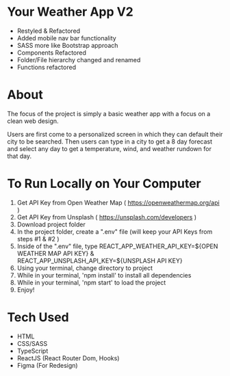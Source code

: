 # Your Weather App V2

* Restyled & Refactored
* Added mobile nav bar functionality
* SASS more like Bootstrap approach
* Components Refactored
* Folder/File hierarchy changed and renamed
* Functions refactored

# About 

The focus of the project is simply a basic weather app with a focus on a clean web design. 

Users are first come to a personalized screen in which they can default their city to be searched. Then users can type in a city to get a 8 day forecast and select any day to get a temperature, wind, and weather rundown for that day.

# To Run Locally on Your Computer
1. Get API Key from Open Weather Map ( https://openweathermap.org/api )
2. Get API Key from Unsplash ( https://unsplash.com/developers )
3. Download project folder
4. In the project folder, create a ".env" file (will keep your API Keys from steps #1 & #2 )
5. Inside of the ".env" file, type 
  REACT_APP_WEATHER_API_KEY=${OPEN WEATHER MAP API KEY} & 
  REACT_APP_UNSPLASH_API_KEY=${UNSPLASH API KEY}
6. Using your terminal, change directory to project
7. While in your terminal, 'npm install' to install all dependencies
8. While in your terminal, 'npm start' to load the project
9. Enjoy!

# Tech Used
* HTML
* CSS/SASS
* TypeScript
* ReactJS (React Router Dom, Hooks)
* Figma (For Redesign)
